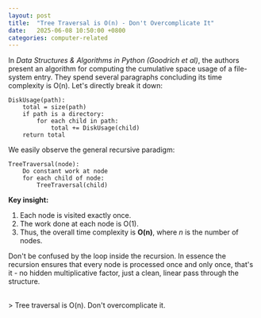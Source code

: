 ```yaml
---
layout: post
title:  "Tree Traversal is O(n) - Don't Overcomplicate It"
date:   2025-06-08 10:50:00 +0800
categories: computer-related
---
```


In *Data Structures & Algorithms in Python (Goodrich et al)*, the authors present an algorithm for computing the cumulative space usage of a file-system entry. They spend several paragraphs concluding its time complexity is O(n). Let's directly break it down:

```pseudo
DiskUsage(path):
    total = size(path)
    if path is a directory:
        for each child in path:
            total += DiskUsage(child)
    return total
```

We easily observe the general recursive paradigm:

```pseudo
TreeTraversal(node):
    Do constant work at node
    for each child of node:
        TreeTraversal(child)
```

**Key insight:**
1. Each node is visited exactly once.
2. The work done at each node is O(1).
3. Thus, the overall time complexity is **O(n)**, where *n* is the number of nodes.

Don't be confused by the loop inside the recursion. In essence the recursion ensures that every node is processed once and only once, that's it - no hidden multiplicative factor, just a clean, linear pass through the structure.

<br>
> Tree traversal is O(n). Don't overcomplicate it.
